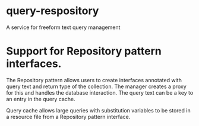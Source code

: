 # query-respository
A service for freeform text query management

# Support for Repository pattern interfaces. 
The Repository pattern allows users to create interfaces annotated with query text and return type of the collection. 
The manager creates a proxy for this and handles the database interaction. The query text can be a key to an entry in 
the query cache.

Query cache allows large queries with substitution variables to be stored in a resource file from a Repository pattern 
interface.
